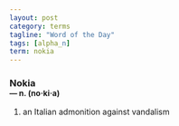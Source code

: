 ```yaml
---
layout: post
category: terms
tagline: "Word of the Day"
tags: [alpha_n]
term: nokia
---
```


<h3>Nokia<br/> <small>&mdash; n. (no<span>&middot;</span>ki<span>&middot;</span>a)</small></h3>
<p><ol>
<li>an Italian admonition against vandalism</li>
</ol></p>
